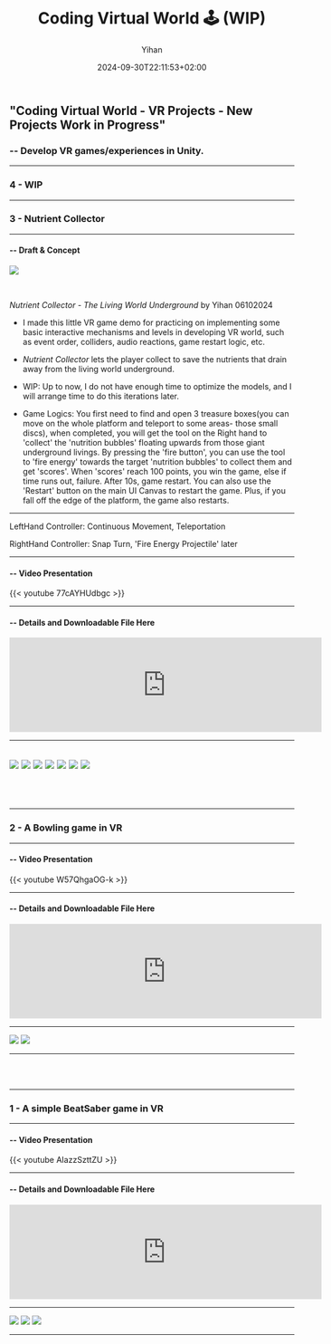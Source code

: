 ﻿---
title: "Coding Virtual World 🕹️ (WIP)"
date: 2024-09-30T22:11:53+02:00
hidemeta: true
draft: false
author: ["Yihan"]
keywords: 
- VR
tags:
- VR
- Coding
- 3D
- Interactive
- Playful
description: ""
showToc: true
TocOpen: true
showbreadcrumbs: true
disableShare: true
weight: 268
cover:
    image: "projects/codingvr/codingvrCover1.jpg"
    caption: "Coding Virtual World - VR Projects"
    alt: ""
    relative: false

---

## "Coding Virtual World - VR Projects - New Projects Work in Progress"
### -- Develop VR games/experiences in Unity.

---

### 4 - WIP



---

### 3 - Nutrient Collector

----------------

#### -- Draft & Concept

![](NutrientCollectorDraft.jpg)

</br>

*Nutrient Collector - The Living World Underground*
by Yihan 06102024

- I made this little VR game demo for practicing on implementing some basic interactive mechanisms and levels in developing VR world, such as event order, colliders, audio reactions, game restart logic, etc.

- *Nutrient Collector* lets the player collect to save the nutrients that drain away from the living world underground.
- WIP: Up to now, I do not have enough time to optimize the models, and I will arrange time to do this iterations later.

- Game Logics:
You first need to find and open 3 treasure boxes(you can move on the whole platform and teleport to some areas- those small discs), when completed, you will get the tool on the Right hand to 'collect' the 'nutrition bubbles' floating upwards from those giant underground livings. 
By pressing the 'fire button', you can use the tool to 'fire energy' towards the target 'nutrition bubbles' to collect them and get 'scores'.
When 'scores' reach 100 points, you win the game, else if time runs out, failure. After 10s, game restart.
You can also use the 'Restart' button on the main UI Canvas to restart the game. Plus, if you fall off the edge of the platform, the game also restarts.

---

LeftHand Controller: 
Continuous Movement, Teleportation

RightHand Controller:
Snap Turn, 'Fire Energy Projectile' later



---

#### -- Video Presentation

{{< youtube 77cAYHUdbgc >}}

---

#### -- Details and Downloadable File Here

<iframe height="167" frameborder="0" src="https://itch.io/embed/3036529" width="552"><a href="https://yhannahl.itch.io/nutrient-collector">Nutrient Collector by YhannahL</a></iframe>

---

![](NutrientCollector0.jpg)
![](NutrientCollector3.jpg)
![](NutrientCollector5.jpg)
![](NutrientCollector9.jpg)
![](NutrientCollector10.jpg)
![](NutrientCollector12.jpg)
![](NutrientCollector13.jpg)
---

</br>

</br>

---

### 2 - A Bowling game in VR

----------------

#### -- Video Presentation

{{< youtube W57QhgaOG-k >}}

---

#### -- Details and Downloadable File Here

<iframe width="552" height="167" frameborder="0" src="https://itch.io/embed/3008318"><a href="https://yhannahl.itch.io/a-bowling-game-in-vr">A Bowling Game in VR by YhannahL</a></iframe>

---

![](bowling5.jpg)
![](bowling2.jpg)

---

</br>

</br>

----------------

### 1 - A simple BeatSaber game in VR

----------------

#### -- Video Presentation

{{< youtube AIazzSzttZU >}}

---

#### -- Details and Downloadable File Here

<iframe frameborder="0" src="https://itch.io/embed/3008254" width="552" height="167"><a href="https://yhannahl.itch.io/a-simple-beatsaber-game-invr">A simple BeatSaber game in VR by YhannahL</a></iframe>

---

![](bc1.jpg)
![](bc2.jpg)
![](bc3.jpg)

---

</br>

</br>

